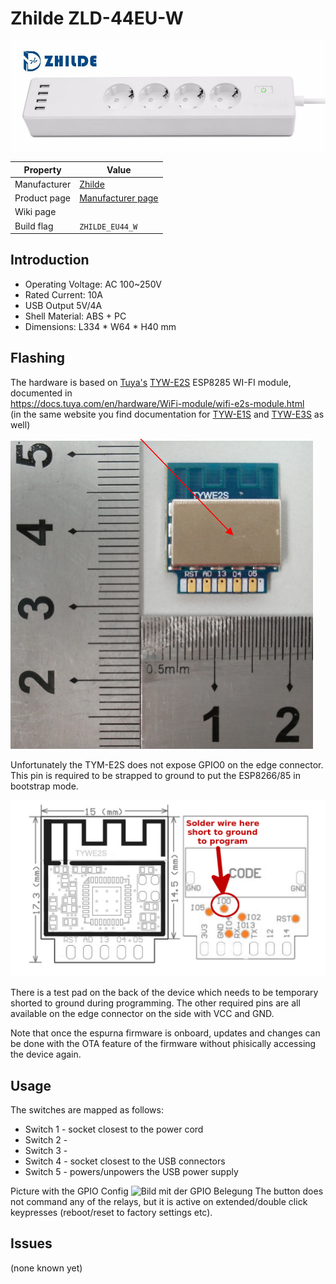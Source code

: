 # Zhilde ZLD-44EU-W

![Zhilde ZLD-44EU-W](images/devices/zhilde-zld-44eu-w.jpg)

|Property|Value|
|---|---|
|Manufacturer|[Zhilde](http://www.zhilde.com)|
|Product page|[Manufacturer page](http://www.zhilde.com/product/60705150109-805652505/EU_WiFi_Surge_Protector_Extension_Socket_4_Outlets_works_with_Amazon_Echo_Smart_Power_Strip.html)|
|Wiki page||
|Build flag|`ZHILDE_EU44_W`|

## Introduction

* Operating Voltage: AC 100~250V
* Rated Current: 10A
* USB Output 5V/4A
* Shell Material: ABS + PC 
* Dimensions: L334 * W64 * H40 mm 

## Flashing

The hardware is based on [Tuya's](https://docs.tuya.com/en/) [TYW-E2S](https://docs.tuya.com/en/hardware/WiFi-module/wifi-e2s-module.html) ESP8285 WI-FI module, documented in <br> https://docs.tuya.com/en/hardware/WiFi-module/wifi-e2s-module.html <br>
(in the same website you find documentation for [TYW-E1S](https://docs.tuya.com/en/hardware/WiFi-module/wifi-e1s-module.html) and [TYW-E3S](https://docs.tuya.com/en/hardware/WiFi-module/wifi-e3s-module.html) as well)

![ZLD-44EU-W](images/flashing/tywe2s-module.jpg)

Unfortunately the TYM-E2S does not expose GPIO0 on the edge connector. This pin is required to be strapped to ground to put the ESP8266/85 in bootstrap mode. 

![GPIO0](images/flashing/tywe2s-pins.jpg)

There is a test pad on the back of the device which needs to be temporary shorted to ground during programming. The other required pins are all available on the edge connector on the side with VCC and GND.

Note that once the espurna firmware is onboard, updates and changes can be done with the OTA feature of the firmware without phisically accessing the device again.

## Usage

The switches are mapped as follows:
* Switch 1 - socket closest to the power cord
* Switch 2 - 
* Switch 3 - 
* Switch 4 - socket closest to the USB connectors
* Switch 5 - powers/unpowers the USB power supply

Picture with the GPIO Config
![Bild mit der GPIO Belegung](https://static.mydealz.de/live/comments/content/2wozm/8968089971539123664.jpg)
The button does not command any of the relays, but it is active on extended/double click keypresses (reboot/reset to factory settings etc).

## Issues

(none known yet)